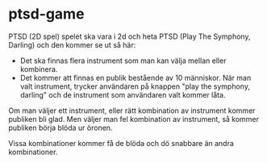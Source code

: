 # ptsd-game

PTSD (2D spel)
spelet ska vara i 2d och heta PTSD (Play The Symphony, Darling) och den kommer se ut så här:

- Det ska finnas flera instrument som man kan välja mellan eller kombinera.
- Det kommer att finnas en publik bestående av 10 människor. När man valt instrument, trycker användaren på knappen "play the symphony, darling" och de instrument som användaren valt kommer låta.

Om man väljer ett instrument, eller rätt kombination av instrument kommer publiken bli glad.
Men väljer man fel kombination av instrument, så kommer publiken börja blöda ur öronen.

Vissa kombinationer kommer få de blöda och dö snabbare än andra kombinationer.
